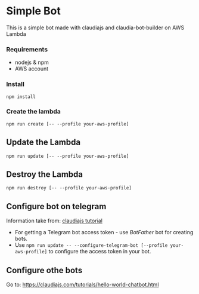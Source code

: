 # Simple Bot
This is a simple bot made with claudiajs and claudia-bot-builder on AWS Lambda

### Requirements

- nodejs & npm
- AWS account

### Install

```
npm install
```

### Create the lambda

```
npm run create [-- --profile your-aws-profile]
```

## Update the Lambda

```
npm run update [-- --profile your-aws-profile]
```

## Destroy the Lambda

```
npm run destroy [-- --profile your-aws-profile]
```


## Configure bot on telegram
Information take from: [claudiajs tutorial](https://claudiajs.com/tutorials/hello-world-chatbot.html#telegram-bot-configuration)

- For getting a Telegram bot access token - use _BotFather_ bot for creating bots.
- Use `npm run update -- --configure-telegram-bot [--profile your-aws-profile]` to configure the access token in your bot.

## Configure othe bots

Go to: https://claudiajs.com/tutorials/hello-world-chatbot.html
